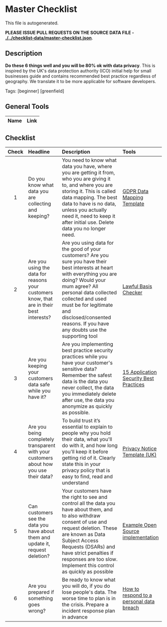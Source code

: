 # Master Checklist

This file is autogenerated.

**PLEASE ISSUE PULL REQUESTS ON THE SOURCE DATA FILE - [./../checklist-data/master-checklist.json](./../checklist-data/master-checklist.json)**.

## Description

**Do these 6 things well and you will be 80% ok with data privacy**. This is inspired by the UK&#39;s data protection authority (ICO) initial help for small businesses guide and contains recommended best practice regardless of geography. We translate it to be more applicable for software developers.

Tags: [beginner] [greenfield]

## General Tools

| Name | Link |
| :--- | :--- |

## Checklist

| Check | Headline                                                                                  | Description                                                                                                                                                                                                                                                                                                            | Tools                                                                                                                                           |
| :---: | :---------------------------------------------------------------------------------------- | :--------------------------------------------------------------------------------------------------------------------------------------------------------------------------------------------------------------------------------------------------------------------------------------------------------------------- | :---------------------------------------------------------------------------------------------------------------------------------------------- |
|   1   | Do you know what data you are collecting and keeping?                                     | You need to know what data you have, where you are getting it from, who you are giving it to, and where you are storing it. This is called data mapping. The best data to have is no data, unless you actually need it, need to keep it after initial use. Delete data you no longer need.                             | [GDPR Data Mapping Template](https://medium.com/@Ideea/gdpr-data-map-template-31da34ca39d0)                                                     |
|   2   | Are you using the data for reasons your customers know, that are in their best interests? | Are you using data for the good of your customers? Are you sure you have their best interests at heart with everything you are doing? Would your mum agree? All personal data collected collected and used must be for legitimate and disclosed&#x2F;consented reasons. If you have any doubts use the supporting tool | [Lawful Basis Checker](https://ico.org.uk/for-organisations/gdpr-resources/lawful-basis-interactive-guidance-tool/)                             |
|   3   | Are you keeping your customers data safe while you have it?                               | Are you implementing best practice security practices while you have your customer&#39;s sensitive data? Remember the safest data is the data you never collect, the data you immediately delete after use, the data you anonymize as quickly as possible.                                                             | [15 Application Security Best Practices](https://snyk.io/learn/application-security-best-practices/)                                            |
|   4   | Are you being completely transparent with your customers about how you use their data?    | To build trust it’s essential to explain to people why you hold their data, what you&#39;ll do with it, and how long you&#39;ll keep it before getting rid of it. Clearly state this in your privacy policy that is easy to find, read and understand                                                                  | [Privacy Notice Template (UK)](https://ico.org.uk/for-organisations/make-your-own-privacy-notice/)                                              |
|   5   | Can customers see the data you have about them and update it, request deletion?           | Your customers have the right to see and control all the data you have about them, and to also withdraw consent of use and request deletion. These are known as Data Subject Access Requests (DSARs) and have strict penalties if responses are too slow. Implement this control as quickly as possible                | [Example Open Source implementation](https://databunker.org/)                                                                                   |
|   6   | Are you prepared if something goes wrong?                                                 | Be ready to know what you will do, if you do lose people&#39;s data. The worse time to plan is in the crisis. Prepare a incident response plan in advance                                                                                                                                                              | [How to respond to a personal data breach](https://ico.org.uk/for-organisations/sme-web-hub/72-hours-how-to-respond-to-a-personal-data-breach/) |
